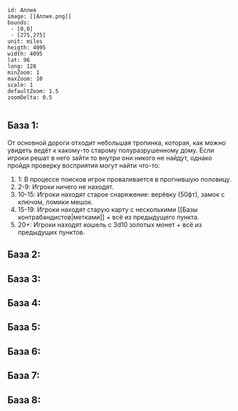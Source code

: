 ```leaflet
id: Аллия
image: [[Аллия.png]]
bounds:
 - [0,0]
 - [275,275]
unit: miles
heigth: 4095
width: 4095
lat: 96
long: 128
minZoom: 1
maxZoom: 10
scale: 1
defaultZoom: 1.5
zoomDelta: 0.5


```


## База 1:

От основной дороги отходит небольшая тропинка, которая, как можно увидеть ведёт к какому-то старому полуразрушенному дому. Если игроки решат в него зайти то внутри они никого не найдут, однако пройдя проверку восприятия могут найти что-то:
1) 1: В процессе поисков игрок проваливается в прогнившую половицу.
2) 2-9: Игроки ничего не находят.
3) 10-15: Игроки находят старое снаряжение: верёвку (50фт), замок с ключом, ломики мешок.
4) 15-19: Игроки находят старую карту с несколькими [[Базы контрабандистов|метками]] + всё из предыдущего пункта.
5) 20+: Игроки находят кошель с 3d10 золотых монет + всё из предыдущих пунктов.

## База 2:

## База 3:

## База 4:

## База 5:

## База 6:

## База 7:

## База 8:
